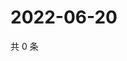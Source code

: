 # 2022-06-20

共 0 条

<!-- BEGIN WEIBO -->
<!-- 最后更新时间 Mon Jun 20 2022 11:35:57 GMT+0800 (China Standard Time) -->

<!-- END WEIBO -->
